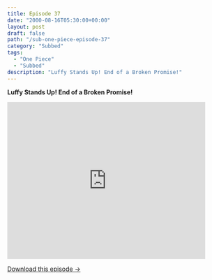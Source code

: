 ```yaml
---
title: Episode 37
date: "2000-08-16T05:30:00+00:00"
layout: post
draft: false
path: "/sub-one-piece-episode-37"
category: "Subbed"
tags:
  - "One Piece"
  - "Subbed"
description: "Luffy Stands Up! End of a Broken Promise!"
---
```


**Luffy Stands Up! End of a Broken Promise!**

<iframe width="640" height="360" src="https://www.fembed.com/v/4dvj06nmy91" frameborder="0" marginwidth=0 marginheight=0 scrolling=no allowfullscreen style="max-width:90%;"></iframe>

<a href="http://ouo.io/qs/eCodkFEQ?s=https://www.fembed.com/f/4dvj06nmy91" class="styled_a">Download this episode →</a>

